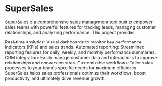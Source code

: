# SuperSales
 SuperSales is a comprehensive sales management tool built to empower sales teams with powerful features for tracking leads, managing customer relationships, and analyzing performance. This project provides:

Real-time analytics: Visual dashboards to monitor key performance indicators (KPIs) and sales trends.
Automated reporting: Streamlined reporting features for daily, weekly, and monthly performance summaries.
CRM integration: Easily manage customer data and interactions to improve relationships and conversion rates.
Customizable workflows: Tailor sales processes to your team's specific needs for maximum efficiency.
SuperSales helps sales professionals optimize their workflows, boost productivity, and ultimately drive revenue growth.
